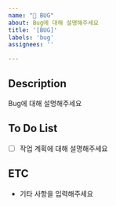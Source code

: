```yaml
---
name: "🐞 BUG"
about: Bug에 대해 설명해주세요
title: '[BUG]'
labels: 'bug'
assignees: ''

---
```


## Description
Bug에 대해 설명해주세요

## To Do List
- [ ] 작업 계획에 대해 설명해주세요

## ETC
* 기타 사항을 입력해주세요
